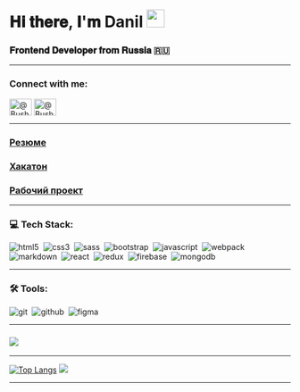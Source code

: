 # 𝐇𝐢 𝐭𝐡𝐞𝐫𝐞, 𝐈'𝐦 Danil <img src="https://github.com/blackcater/blackcater/raw/main/images/Hi.gif" height="32"/></h1>

### 𝐅𝐫𝐨𝐧𝐭𝐞𝐧𝐝 𝐃𝐞𝐯𝐞𝐥𝐨𝐩𝐞𝐫 𝐟𝐫𝐨𝐦 𝐑𝐮𝐬𝐬𝐢𝐚 🇷🇺

---

<h3 align="left">Connect with me:</h3>
<p align="left">
<a href="https://discord.gg/@Bushik7" target="blank"><img align="center" src="https://raw.githubusercontent.com/rahuldkjain/github-profile-readme-generator/master/src/images/icons/Social/discord.svg" alt="@Bushik7" height="30" width="40" /></a>
  <a href="https://t.me/Bushik7" target="blank"><img align="center" src="https://www.svgrepo.com/show/354443/telegram.svg" alt="@Bushik7" height="30" width="40" /></a>
</p>

---

### [Резюме](https://bushik7.github.io/Resume/)

### [Хакатон]()

### [Рабочий проект](https://github.com/Bushik7/fast-company)

---

### 💻 Tech Stack:

<img alt="html5" src="https://img.shields.io/badge/html-F6843F.svg?&style=for-the-badge&logo=html5&logoColor=fff" />&nbsp;
<img alt="css3" src="https://img.shields.io/badge/css-1572B6.svg?&style=for-the-badge&logo=css3&logoColor=fff" />&nbsp;
<img alt="sass" src="https://img.shields.io/badge/sass-CF649A.svg?&style=for-the-badge&logo=sass&logoColor=fff" />&nbsp;
<img alt="bootstrap" src="https://img.shields.io/badge/bootstrap-7610F7.svg?&style=for-the-badge&logo=bootstrap&logoColor=fff" />&nbsp;
<img alt="javascript" src="https://img.shields.io/badge/javascript-F7DF1E.svg?&style=for-the-badge&logo=javascript&logoColor=000000" />&nbsp;
<img alt="webpack" src="https://img.shields.io/badge/webpack-2C3A43.svg?&style=for-the-badge&logo=webpack&logoColor=55A7DE" />&nbsp;
<img alt="markdown" src="https://img.shields.io/badge/markdown-000.svg?&style=for-the-badge&logo=markdown&logoColor=fff" />&nbsp;
<img alt="react" src="https://img.shields.io/badge/react-333333.svg?&style=for-the-badge&logo=react&logoColor=3DDAFD" />&nbsp;
<img alt="redux" src="https://img.shields.io/badge/redux-303030.svg?&style=for-the-badge&logo=redux&logoColor=7647BF" />&nbsp;
<img alt="firebase" src="https://img.shields.io/badge/firebase-FBCB2B.svg?&style=for-the-badge&logo=firebase&logoColor=F7810B" />&nbsp;
<img alt="mongodb" src="https://img.shields.io/badge/mongodb-26A944.svg?&style=for-the-badge&logo=mongodb&logoColor=fff" />&nbsp;

---

### 🛠 Tools:

<img alt="git" src="https://img.shields.io/badge/git-F05033.svg?&style=for-the-badge&logo=git&logoColor=fff" />&nbsp;
<img alt="github" src="https://img.shields.io/badge/github-000.svg?&style=for-the-badge&logo=github&logoColor=fff" />&nbsp;
<img alt="figma" src="https://img.shields.io/badge/figma-F2F2F2.svg?&style=for-the-badge&logo=figma&logoColor=F97262" />&nbsp;

---

### ![](https://www.codewars.com/users/Steepdan/badges/large)

---

[![Top Langs](https://github-readme-stats.vercel.app/api/top-langs/?username=Bushik7&layout=compact)](https://github.com/Bushik7/github-readme-stats)
![](https://github-profile-summary-cards.vercel.app/api/cards/stats?username=Bushik7&theme=solarized_dark)

---
